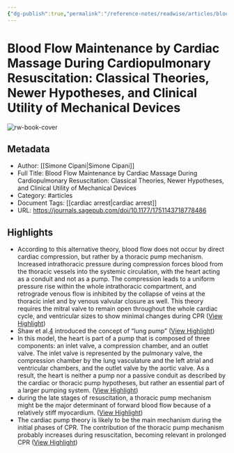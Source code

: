 ```yaml
---
{"dg-publish":true,"permalink":"/reference-notes/readwise/articles/blood-flow-maintenance-by-cardiac-massage-during-cardiopulmonary-resuscitation-classical-theories-newer-hypotheses-and-clinical-utility-of-mechanical-devices/"}
---
```


# Blood Flow Maintenance by Cardiac Massage During Cardiopulmonary Resuscitation: Classical Theories, Newer Hypotheses, and Clinical Utility of Mechanical Devices

![rw-book-cover](https://journals.sagepub.com/pb-assets/cover-alt/inc-cover-social-1643370569720.jpg)

## Metadata
- Author: [[Simone Cipani\|Simone Cipani]]
- Full Title: Blood Flow Maintenance by Cardiac Massage During Cardiopulmonary Resuscitation: Classical Theories, Newer Hypotheses, and Clinical Utility of Mechanical Devices
- Category: #articles
- Document Tags: [[cardiac arrest\|cardiac arrest]] 
- URL: https://journals.sagepub.com/doi/10.1177/1751143718778486

## Highlights
- According to this alternative theory, blood flow does not occur by direct cardiac compression, but rather by a thoracic pump mechanism. Increased intrathoracic pressure during compression forces blood from the thoracic vessels into the systemic circulation, with the heart acting as a conduit and not as a pump. The compression leads to a uniform pressure rise within the whole intrathoracic compartment, and retrograde venous flow is inhibited by the collapse of veins at the thoracic inlet and by venous valvular closure as well. This theory requires the mitral valve to remain open throughout the whole cardiac cycle, and ventricular sizes to show minimal changes during CPR ([View Highlight](https://read.readwise.io/read/01gxgqm2vghevc4fa8qqbv6xew))
- Shaw et al.[4](https://journals.sagepub.com/doi/10.1177/1751143718778486#bibr4-1751143718778486) introduced the concept of “lung pump” ([View Highlight](https://read.readwise.io/read/01gxgqrt2ah36s24ty67jd0n96))
- In this model, the heart is part of a pump that is composed of three components: an inlet valve, a compression chamber, and an outlet valve. The inlet valve is represented by the pulmonary valve, the compression chamber by the lung vasculature and the left atrial and ventricular chambers, and the outlet valve by the aortic valve. As a result, the heart is neither a pump nor a passive conduit as described by the cardiac or thoracic pump hypotheses, but rather an essential part of a larger pumping system. ([View Highlight](https://read.readwise.io/read/01gxgqtcc2t5e0r07heqxgr1z5))
- during the late stages of resuscitation, a thoracic pump mechanism might be the major determinant of forward blood flow because of a relatively stiff myocardium. ([View Highlight](https://read.readwise.io/read/01gxgqzrg7n7tgj8d52hzspkvg))
- The cardiac pump theory is likely to be the main mechanism during the initial phases of CPR. The contribution of the thoracic pump mechanism probably increases during resuscitation, becoming relevant in prolonged CPR ([View Highlight](https://read.readwise.io/read/01gxgr6t2aqw6sps5sqx8mvw7x))
